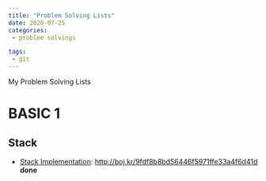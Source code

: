 ```yaml
---
title: "Problem Solving Lists"
date: 2020-07-25
categories:
 - problem solvings 

tags:
 - git
---
```



My Problem Solving Lists

# BASIC 1
## Stack

- [Stack Implementation](https://www.acmicpc.net/problem/10828): <http://boj.kr/9fdf8b8bd56446f5971ffe33a4f6d41d> **done**


